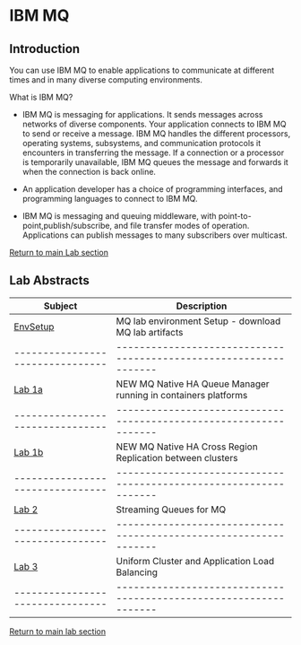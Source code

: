 # IBM MQ
## Introduction
You can use IBM MQ to enable applications to communicate at different times and in many diverse computing environments.

What is IBM MQ?

   - IBM MQ is messaging for applications. It sends messages across networks of diverse components. Your application connects to IBM MQ to send or receive a message. IBM MQ handles the different processors, operating systems, subsystems, and communication protocols it encounters in transferring the message. If a connection or a processor is temporarily unavailable, IBM MQ queues the message and forwards it when the connection is back online.

   - An application developer has a choice of programming interfaces, and programming languages to connect to IBM MQ.
   
   - IBM MQ is messaging and queuing middleware, with point-to-point,publish/subscribe, and file transfer modes of operation. Applications can publish messages to many subscribers over multicast.


[Return to main Lab section](../index.md#lab-section)


## Lab Abstracts

|  Subject                            | Description                                            |                                                               
|-----------------------------|------------------------------------------------------------------------------------------------------------| 
| [EnvSetup](Msg-Pre-lab/mqsetup/mq_setup_steps.md) | MQ lab environment Setup - download MQ lab artifacts                                         
|--------------------------------|-----------------------------------------------------------------|
| [Lab 1a](Lab_1a-CRR/Readme.md) | NEW MQ Native HA Queue Manager running in containers platforms  | 
|--------------------------------|-----------------------------------------------------------------|
| [Lab 1b](Lab_1b-CRR/Readme.md)   | NEW MQ Native HA Cross Region Replication between clusters    | 
|--------------------------------|-----------------------------------------------------------------|
| [Lab 2](Lab_2/ReadMe.md)       | Streaming Queues for MQ                                       |  
|--------------------------------|-----------------------------------------------------------------|
| [Lab 3](Lab_3/Readme.md)       | Uniform Cluster and Application Load Balancing                  |
|--------------------------------|-----------------------------------------------------------------|

[Return to main lab section](../index.md#lab-section)
